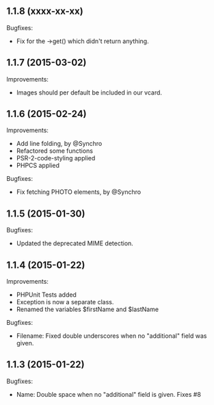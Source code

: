 1.1.8 (xxxx-xx-xx)
--
Bugfixes:
* Fix for the ->get() which didn't return anything.

1.1.7 (2015-03-02)
--
Improvements:
* Images should per default be included in our vcard.

1.1.6 (2015-02-24)
--
Improvements:
* Add line folding, by @Synchro
* Refactored some functions
* PSR-2-code-styling applied
* PHPCS applied

Bugfixes:
* Fix fetching PHOTO elements, by @Synchro

1.1.5 (2015-01-30)
--
Bugfixes:
* Updated the deprecated MIME detection.

1.1.4 (2015-01-22)
--
Improvements:
* PHPUnit Tests added
* Exception is now a separate class.
* Renamed the variables $firstName and $lastName

Bugfixes:
* Filename: Fixed double underscores when no "additional" field was given.

1.1.3 (2015-01-22)
--
Bugfixes:
* Name: Double space when no "additional" field is given. Fixes #8
